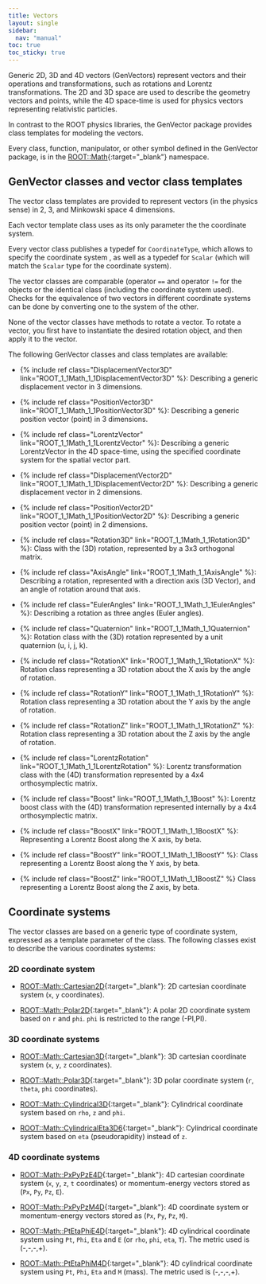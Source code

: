 ```yaml
---
title: Vectors
layout: single
sidebar:
  nav: "manual"
toc: true
toc_sticky: true
---
```



Generic 2D, 3D and 4D vectors (GenVectors) represent vectors and their operations and transformations, such as rotations and Lorentz transformations. The 2D and 3D space are used to describe the geometry vectors and points, while the 4D space-time is used for physics vectors representing relativistic particles.

In contrast to the ROOT physics libraries, the GenVector package provides class templates for modeling the vectors.

Every class, function, manipulator, or other symbol defined in the GenVector package, is in the [ROOT::Math](https://root.cern/doc/master/namespaceROOT_1_1Math.html){:target="_blank"} namespace.

## GenVector classes and vector class templates

The vector class templates are provided to represent vectors (in the physics sense) in 2, 3, and Minkowski space 4 dimensions.

Each vector template class  uses as its only parameter the the coordinate system.

Every vector class publishes a typedef for `CoordinateType`, which allows to specify the coordinate system , as well as a typedef for `Scalar` (which will match the `Scalar` type for the coordinate system).

The vector classes are comparable (operator `==` and operator `!=` for the objects or the identical class (including the coordinate system used). Checks for the
equivalence of two vectors in different coordinate systems can be done by converting one to the system of the other.

None of the vector classes have methods to rotate a vector. To rotate a vector, you first have to instantiate the desired rotation object, and then apply it to the vector.

The following GenVector classes and class templates are available:

- {% include ref class="DisplacementVector3D" link="ROOT_1_1Math_1_1DisplacementVector3D" %}: Describing a generic displacement vector in 3 dimensions.

- {% include ref class="PositionVector3D" link="ROOT_1_1Math_1_1PositionVector3D" %}: Describing a generic position vector (point) in 3 dimensions.

- {% include ref class="LorentzVector" link="ROOT_1_1Math_1_1LorentzVector" %}: Describing a generic LorentzVector in the 4D space-time, using the specified coordinate system for the spatial vector part.

- {% include ref class="DisplacementVector2D" link="ROOT_1_1Math_1_1DisplacementVector2D" %}: Describing a generic displacement vector in 2 dimensions.

- {% include ref class="PositionVector2D" link="ROOT_1_1Math_1_1PositionVector2D" %}: Describing a generic position vector (point) in 2 dimensions.

- {% include ref class="Rotation3D" link="ROOT_1_1Math_1_1Rotation3D" %}: Class with the (3D) rotation, represented by a 3x3 orthogonal matrix.

- {% include ref class="AxisAngle" link="ROOT_1_1Math_1_1AxisAngle" %}: Describing a rotation, represented with a direction axis (3D Vector), and an angle of rotation around that axis.

- {% include ref class="EulerAngles" link="ROOT_1_1Math_1_1EulerAngles" %}: Describing a rotation as three angles (Euler angles).

- {% include ref class="Quaternion" link="ROOT_1_1Math_1_1Quaternion" %}: Rotation class with the (3D) rotation represented by a unit quaternion (u, i, j, k).

- {% include ref class="RotationX" link="ROOT_1_1Math_1_1RotationX" %}: Rotation class representing a 3D rotation about the X axis by the angle of rotation.

- {% include ref class="RotationY" link="ROOT_1_1Math_1_1RotationY" %}: Rotation class representing a 3D rotation about the Y axis by the angle of rotation.

- {% include ref class="RotationZ" link="ROOT_1_1Math_1_1RotationZ" %}: Rotation class representing a 3D rotation about the Z axis by the angle of rotation.

- {% include ref class="LorentzRotation" link="ROOT_1_1Math_1_1LorentzRotation" %}: Lorentz transformation class with the (4D) transformation represented by a 4x4 orthosymplectic matrix.

- {% include ref class="Boost" link="ROOT_1_1Math_1_1Boost" %}: Lorentz boost class with the (4D) transformation represented internally by a 4x4 orthosymplectic matrix.

- {% include ref class="BoostX" link="ROOT_1_1Math_1_1BoostX" %}: Representing a Lorentz Boost along the X axis, by beta.

- {% include ref class="BoostY" link="ROOT_1_1Math_1_1BoostY" %}: Class representing a Lorentz Boost along the Y axis, by beta.

- {% include ref class="BoostZ" link="ROOT_1_1Math_1_1BoostZ" %} Class representing a Lorentz Boost along the Z axis, by beta.

## Coordinate systems

The vector classes are based on a generic type of coordinate system, expressed as a template parameter of the class. The following classes exist to describe the various coordinates systems:

### 2D coordinate system

- [ROOT::Math::Cartesian2D](https://root.cern/doc/master/classROOT_1_1Math_1_1Cartesian2D.html){:target="_blank"}: 2D cartesian coordinate system (`x`, `y` coordinates).

- [ROOT::Math::Polar2D](https://root.cern/doc/master/classROOT_1_1Math_1_1Polar2D.html){:target="_blank"}: A polar 2D coordinate system based on `r` and `phi`. `phi` is restricted to the range (-PI,PI).

### 3D coordinate systems

- [ROOT::Math::Cartesian3D](https://root.cern/doc/master/classROOT_1_1Math_1_1Cartesian3D.html){:target="_blank"}: 3D cartesian coordinate system (`x`, `y`, `z` coordinates).

- [ROOT::Math::Polar3D](https://root.cern/doc/master/classROOT_1_1Math_1_1Polar3D.html){:target="_blank"}: 3D polar coordinate system (`r`, `theta`, `phi` coordinates).

- [ROOT::Math::Cylindrical3D](https://root.cern/doc/master/classROOT_1_1Math_1_1Cylindrical3D.html){:target="_blank"}: Cylindrical coordinate system based on `rho`, `z` and `phi`.

- [ROOT::Math::CylindricalEta3D6](https://root.cern/doc/master/classROOT_1_1Math_1_1CylindricalEta3D.html){:target="_blank"}: Cylindrical coordinate system based on `eta` (pseudorapidity) instead of `z`.

### 4D coordinate systems

- [ROOT::Math::PxPyPzE4D](https://root.cern/doc/master/classROOT_1_1Math_1_1PxPyPzE4D.html){:target="_blank"}: 4D cartesian coordinate system (`x`, `y`, `z`, `t` coordinates) or momentum-energy vectors stored as (`Px`, `Py`, `Pz`, `E`).

- [ROOT::Math::PxPyPzM4D](https://root.cern/doc/master/classROOT_1_1Math_1_1PxPyPzM4D.html){:target="_blank"}: 4D coordinate system or momentum-energy vectors stored as (`Px`, `Py`, `Pz`, `M`).

- [ROOT::Math::PtEtaPhiE4D](https://root.cern/doc/master/classROOT_1_1Math_1_1PtEtaPhiE4D.html){:target="_blank"}: 4D cylindrical coordinate system using `Pt`, `Phi`, `Eta` and `E` (or `rho`, `phi`, `eta`, `T`). The metric used is (-,-,-,+).

- [ROOT::Math::PtEtaPhiM4D](https://root.cern/doc/master/classROOT_1_1Math_1_1PtEtaPhiM4D.html){:target="_blank"}: 4D cylindrical coordinate system using `Pt`, `Phi`, `Eta` and `M` (mass). The metric used is (-,-,-,+).


